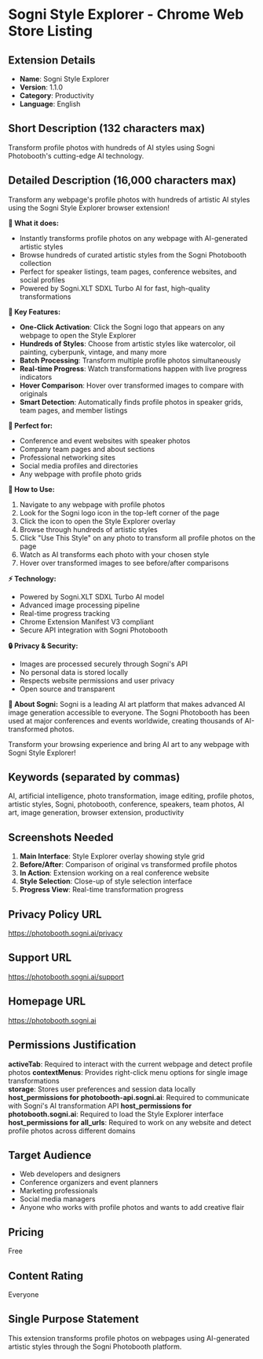 # Sogni Style Explorer - Chrome Web Store Listing

## Extension Details
- **Name**: Sogni Style Explorer
- **Version**: 1.1.0
- **Category**: Productivity
- **Language**: English

## Short Description (132 characters max)
Transform profile photos with hundreds of AI styles using Sogni Photobooth's cutting-edge AI technology.

## Detailed Description (16,000 characters max)

Transform any webpage's profile photos with hundreds of artistic AI styles using the Sogni Style Explorer browser extension!

**🎨 What it does:**
- Instantly transforms profile photos on any webpage with AI-generated artistic styles
- Browse hundreds of curated artistic styles from the Sogni Photobooth collection
- Perfect for speaker listings, team pages, conference websites, and social profiles
- Powered by Sogni.XLT SDXL Turbo AI for fast, high-quality transformations

**🚀 Key Features:**
- **One-Click Activation**: Click the Sogni logo that appears on any webpage to open the Style Explorer
- **Hundreds of Styles**: Choose from artistic styles like watercolor, oil painting, cyberpunk, vintage, and many more
- **Batch Processing**: Transform multiple profile photos simultaneously
- **Real-time Progress**: Watch transformations happen with live progress indicators
- **Hover Comparison**: Hover over transformed images to compare with originals
- **Smart Detection**: Automatically finds profile photos in speaker grids, team pages, and member listings

**🎯 Perfect for:**
- Conference and event websites with speaker photos
- Company team pages and about sections
- Professional networking sites
- Social media profiles and directories
- Any webpage with profile photo grids

**🔧 How to Use:**
1. Navigate to any webpage with profile photos
2. Look for the Sogni logo icon in the top-left corner of the page
3. Click the icon to open the Style Explorer overlay
4. Browse through hundreds of artistic styles
5. Click "Use This Style" on any photo to transform all profile photos on the page
6. Watch as AI transforms each photo with your chosen style
7. Hover over transformed images to see before/after comparisons

**⚡ Technology:**
- Powered by Sogni.XLT SDXL Turbo AI model
- Advanced image processing pipeline
- Real-time progress tracking
- Chrome Extension Manifest V3 compliant
- Secure API integration with Sogni Photobooth

**🔒 Privacy & Security:**
- Images are processed securely through Sogni's API
- No personal data is stored locally
- Respects website permissions and user privacy
- Open source and transparent

**🌟 About Sogni:**
Sogni is a leading AI art platform that makes advanced AI image generation accessible to everyone. The Sogni Photobooth has been used at major conferences and events worldwide, creating thousands of AI-transformed photos.

Transform your browsing experience and bring AI art to any webpage with Sogni Style Explorer!

## Keywords (separated by commas)
AI, artificial intelligence, photo transformation, image editing, profile photos, artistic styles, Sogni, photobooth, conference, speakers, team photos, AI art, image generation, browser extension, productivity

## Screenshots Needed
1. **Main Interface**: Style Explorer overlay showing style grid
2. **Before/After**: Comparison of original vs transformed profile photos
3. **In Action**: Extension working on a real conference website
4. **Style Selection**: Close-up of style selection interface
5. **Progress View**: Real-time transformation progress

## Privacy Policy URL
https://photobooth.sogni.ai/privacy

## Support URL  
https://photobooth.sogni.ai/support

## Homepage URL
https://photobooth.sogni.ai

## Permissions Justification

**activeTab**: Required to interact with the current webpage and detect profile photos
**contextMenus**: Provides right-click menu options for single image transformations  
**storage**: Stores user preferences and session data locally
**host_permissions for photobooth-api.sogni.ai**: Required to communicate with Sogni's AI transformation API
**host_permissions for photobooth.sogni.ai**: Required to load the Style Explorer interface
**host_permissions for all_urls**: Required to work on any website and detect profile photos across different domains

## Target Audience
- Web developers and designers
- Conference organizers and event planners
- Marketing professionals
- Social media managers
- Anyone who works with profile photos and wants to add creative flair

## Pricing
Free

## Content Rating
Everyone

## Single Purpose Statement
This extension transforms profile photos on webpages using AI-generated artistic styles through the Sogni Photobooth platform.

